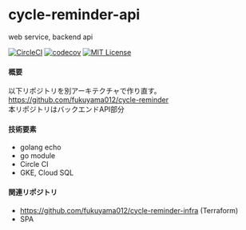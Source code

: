 # cycle-reminder-api
web service, backend api

[![CircleCI](https://circleci.com/gh/fukuyama012/cycle-reminder-api/tree/master.svg?style=svg&circle-token=714727470836058e332f8e975c28946bf7cc6dab)](https://circleci.com/gh/fukuyama012/cycle-reminder-api/tree/master)
[![codecov](https://codecov.io/gh/fukuyama012/cycle-reminder-api/branch/master/graph/badge.svg)](https://codecov.io/gh/fukuyama012/cycle-reminder-api)
[![MIT License](http://img.shields.io/badge/license-MIT-blue.svg?style=flat)](LICENSE)


#### 概要

以下リポジトリを別アーキテクチャで作り直す。  
https://github.com/fukuyama012/cycle-reminder  
本リポジトリはバックエンドAPI部分

#### 技術要素

* golang echo
* go module
* Circle CI
* GKE, Cloud SQL

#### 関連リポジトリ 

* https://github.com/fukuyama012/cycle-reminder-infra (Terraform)
* SPA
